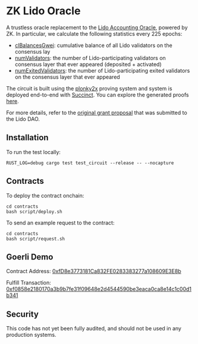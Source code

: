 # ZK Lido Oracle

A trustless oracle replacement to the [Lido Accounting Oracle](https://docs.lido.fi/contracts/accounting-oracle/), powered by ZK. In particular, we calculate the following statistics every 225 epochs:
- [clBalancesGwei](https://github.com/lidofinance/lido-dao/blob/cadffa46a2b8ed6cfa1127fca2468bae1a82d6bf/contracts/0.8.9/oracle/AccountingOracle.sol#L212): cumulative balance of all Lido validators on the consensus lay
- [numValidators](https://github.com/lidofinance/lido-dao/blob/cadffa46a2b8ed6cfa1127fca2468bae1a82d6bf/contracts/0.8.9/oracle/AccountingOracle.sol#L208): the number of Lido-participating validators on consensus layer that ever appeared (deposited + activated)
- [numExitedValidators](https://github.com/lidofinance/lido-dao/blob/cadffa46a2b8ed6cfa1127fca2468bae1a82d6bf/contracts/0.8.9/oracle/AccountingOracle.sol#L222): the number of Lido-participating exited validators on the consensus layer that ever appeared

The circuit is built using the [plonky2x](https://github.com/succinctlabs/succinctx) proving system and system is deployed end-to-end
with [Succinct](alpha.succinct.xyz). You can explore the generated proofs [here](https://alpha.succinct.xyz/succinctlabs/lido-oracle-demo).

For more details, refer to the [original grant proposal](https://research.lido.fi/t/zk-lido-oracle-powered-by-succinct/5747) that was submitted to the Lido DAO.

## Installation

To run the test locally:

```
RUST_LOG=debug cargo test test_circuit --release -- --nocapture
```

## Contracts

To deploy the contract onchain:

```
cd contracts
bash script/deploy.sh
```

To send an example request to the contract:

```
cd contracts
bash script/request.sh
```

## Goerli Demo

Contract Address: [0xfD8e3773181Ca832FE0283383277a108609E3E8b](https://goerli.etherscan.io/address/0xfd8e3773181ca832fe0283383277a108609e3e8b)

Fulfill Transaction: [0xf0858e2180170a3b9b7fe31f09648e2d4544590be3eaca0ca8e14c1c00d1b341](https://goerli.etherscan.io/tx/0xf0858e2180170a3b9b7fe31f09648e2d4544590be3eaca0ca8e14c1c00d1b341)

## Security

This code has not yet been fully audited, and should not be used in any production systems.
